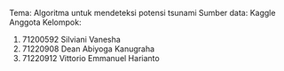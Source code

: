 Tema: Algoritma untuk mendeteksi potensi tsunami
Sumber data: Kaggle
Anggota Kelompok:
1. 71200592	Silviani Vanesha
2. 71220908	Dean Abiyoga Kanugraha
3. 71220912	Vittorio Emmanuel Harianto
